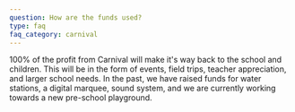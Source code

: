 ```yaml
---
question: How are the funds used?
type: faq
faq_category: carnival
---
```

100% of the profit from Carnival will make it's way back to the school and children. This will be in the form of events, field trips, teacher appreciation, and larger school needs. In the past, we have raised funds for water stations, a digital marquee, sound system, and we are currently working towards a new pre-school playground.
